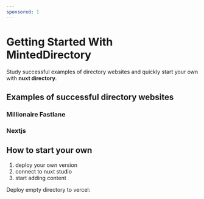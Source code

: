 ```yaml
---
sponsored: 1
---
```


# Getting Started With MintedDirectory

Study successful examples of directory websites and quickly start your own with **nuxt directory**.

## Examples of successful directory websites

### Millionaire Fastlane

### Nextjs 


## How to start your own

1. deploy your own version
2. connect to nuxt studio
3. start adding content

Deploy empty directory to vercel:
